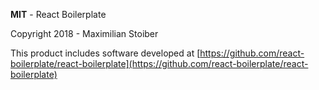 **MIT** - React Boilerplate

Copyright 2018 - Maximilian Stoiber

This product includes software developed at
[https://github.com/react-boilerplate/react-boilerplate](https://github.com/react-boilerplate/react-boilerplate)
